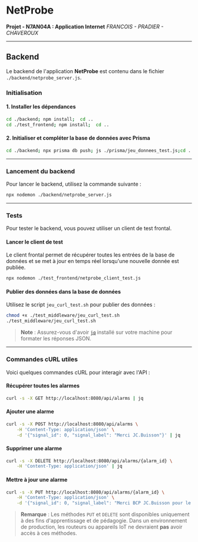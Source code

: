# NetProbe
**Projet - N7AN04A : Application Internet**
*FRANCOIS - PRADIER - CHAVEROUX*

---

## Backend
Le backend de l'application **NetProbe** est contenu dans le fichier `./backend/netprobe_server.js`.

### Initialisation

#### 1. Installer les dépendances
```bash
cd ./backend; npm install;  cd ..
cd ./test_frontend; npm install;  cd ..
```

#### 2. Initialiser et compléter la base de données avec Prisma
```bash
cd ./backend; npx prisma db push; js ./prisma/jeu_donnees_test.js;cd ..
```
---

### Lancement du backend
Pour lancer le backend, utilisez la commande suivante :
```bash
npx nodemon ./backend/netprobe_server.js
```

---
### Tests
Pour tester le backend, vous pouvez utiliser un client de test frontal.

#### Lancer le client de test
Le client frontal permet de récupérer toutes les entrées de la base de données et se met à jour en temps réel lorsqu'une nouvelle donnée est publiée.
```bash
npx nodemon ./test_frontend/netprobe_client_test.js
```

#### Publier des données dans la base de données
Utilisez le script `jeu_curl_test.sh` pour publier des données :
```bash
chmod +x ./test_middleware/jeu_curl_test.sh
./test_middleware/jeu_curl_test.sh
```
> **Note** : Assurez-vous d'avoir [`jq`](https://stedolan.github.io/jq/) installé sur votre machine pour formater les réponses JSON.

---

### Commandes cURL utiles
Voici quelques commandes cURL pour interagir avec l'API :

#### Récupérer toutes les alarmes
```bash
curl -s -X GET http://localhost:8080/api/alarms | jq
```

#### Ajouter une alarme
```bash
curl -s -X POST http://localhost:8080/api/alarms \
    -H 'Content-Type: application/json' \
    -d '{"signal_id": 0, "signal_label": "Merci JC.Buisson"}' | jq
```

#### Supprimer une alarme
```bash
curl -s -X DELETE http://localhost:8080/api/alarms/{alarm_id} \
    -H 'Content-Type: application/json' | jq
```

#### Mettre à jour une alarme
```bash
curl -s -X PUT http://localhost:8080/api/alarms/{alarm_id} \
    -H 'Content-Type: application/json' \
    -d '{"signal_id": 0, "signal_label": "Merci BCP JC.Buisson pour le troubleshoot"}' | jq
```

> **Remarque** : Les méthodes `PUT` et `DELETE` sont disponibles uniquement à des fins d'apprentissage et de pédagogie. Dans un environnement de production, les routeurs ou appareils IoT ne devraient **pas** avoir accès à ces méthodes.
